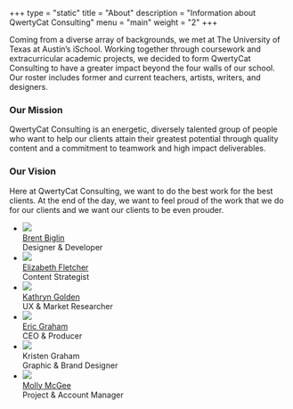 +++
type = "static"
title = "About"
description = "Information about QwertyCat Consulting"
menu = "main"
weight = "2"
+++

Coming from a diverse array of backgrounds, we met at The University of Texas at Austin’s iSchool. Working together through coursework and extracurricular academic projects, we decided to form QwertyCat Consulting to have a greater impact beyond the four walls of our school. Our roster includes former and current teachers, artists, writers, and designers.

### Our Mission

QwertyCat Consulting is an energetic, diversely talented group of people who want to help our clients attain their greatest potential through quality content and a commitment to teamwork and high impact deliverables.

### Our Vision

Here at QwertyCat Consulting, we want to do the best work for the best clients. At the end of the day, we want to feel proud of the work that we do for our clients and we want our clients to be even prouder.

<ul>
  <li>
    <a class="about-item" href="http://biglin.io">
      <img class="profile" src="/images/brent.png">
      <br>Brent Biglin</a>
      <br>Designer & Developer
  </li>
  <li>
    <a class="about-item" href="http://sites.utexas.edu/elizabethreadsandwrites/">
      <img class="profile" src="/images/elizabeth.png">
      <br>Elizabeth Fletcher</a>
      <br>Content Strategist
  </li>
  <li>
    <a class="about-item" href="http://kathrynegolden.com">
      <img class="profile" src="/images/kate.png">
      <br>Kathryn Golden</a>
      <br>UX & Market Researcher
  </li>
  <li>
    <a class="about-item" href="http://erictgraham.com">
      <img class="profile" src="/images/eric.png">
      <br>Eric Graham</a>
      <br> CEO & Producer
  </li>
  <li>
      <img class="profile" src="/images/kristen.png">
      <br>Kristen Graham</a>
      <br>Graphic & Brand Designer
  </li>
  <li>
    <a class="about-item" href="http://mollykmcgee.com">
      <img class="profile" src="/images/molly.png">
      <br>Molly McGee</a>
      <br>Project & Account Manager
  </li>
</ul>

